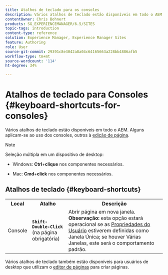 ```yaml
---
title: Atalhos de teclado para os consoles
description: Vários atalhos de teclado estão disponíveis em todo o AEM. Alguns se aplicam ao uso dos consoles, outros para edição de página.
contentOwner: Chris Bohnert
products: SG_EXPERIENCEMANAGER/6.5/SITES
topic-tags: introduction
content-type: reference
solution: Experience Manager, Experience Manager Sites
feature: Authoring
role: User
source-git-commit: 29391c8e3042a8a04c64165663a228bb4886afb5
workflow-type: tm+mt
source-wordcount: '114'
ht-degree: 34%

---
```


# Atalhos de teclado para Consoles  {#keyboard-shortcuts-for-consoles}

Vários atalhos de teclado estão disponíveis em todo o AEM. Alguns aplicam-se ao uso dos consoles, outros à [edição de página](/help/sites-classic-ui-authoring/classic-page-author-keyboard-shortcuts.md).

>[!NOTE]
>
>Seleção múltipla em um dispositivo de desktop:
>
>* Windows: **Ctrl**+**clique** nos componentes necessários.
>
>* Mac: **Cmd**+**click** nos componentes necessários.
>

## Atalhos de teclado {#keyboard-shortcuts}

<table>
 <tbody>
  <tr>
   <th>Local</th>
   <th>Atalho</th>
   <th>Descrição</th>
  </tr>
  <tr>
   <td>Console</td>
   <td><strong><code>Shift-Double-Click</code></strong><br /> (na página obrigatória)</td>
   <td>Abrir página em nova janela.<br /> <strong>Observação:</strong> esta opção estará operacional se as <a href="/help/sites-classic-ui-authoring/author-env-user-props.md">Propriedades do Usuário</a> estiverem definidas como Janela Única; se houver Várias Janelas, este será o comportamento padrão.</td>
  </tr>
 </tbody>
</table>

Vários atalhos de teclado também estão disponíveis para usuários de desktop que utilizam o [editor de páginas](/help/sites-classic-ui-authoring/classic-page-author-keyboard-shortcuts.md) para criar páginas.
